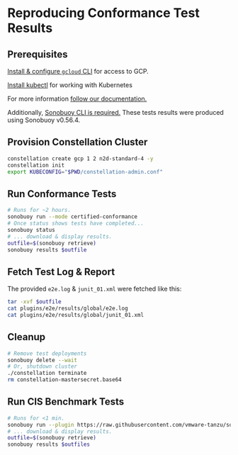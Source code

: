 # Reproducing Conformance Test Results

## Prerequisites

[Install & configure `gcloud` CLI](https://cloud.google.com/sdk/gcloud) for access to GCP.

[Install kubectl](https://kubernetes.io/docs/tasks/tools/install-kubectl-linux/) for working with Kubernetes

For more information [follow our documentation.](https://docs.edgeless.systems/constellation/getting-started/install)

Additionally, [Sonobuoy CLI is required.](https://github.com/vmware-tanzu/sonobuoy/releases)
These tests results were produced using Sonobuoy v0.56.4.

## Provision Constellation Cluster

```sh
constellation create gcp 1 2 n2d-standard-4 -y
constellation init
export KUBECONFIG="$PWD/constellation-admin.conf"
```

## Run Conformance Tests

```sh
# Runs for ~2 hours.
sonobuoy run --mode certified-conformance
# Once status shows tests have completed...
sonobuoy status
# ... download & display results.
outfile=$(sonobuoy retrieve)
sonobuoy results $outfile
```

## Fetch Test Log & Report

The provided `e2e.log` & `junit_01.xml` were fetched like this:

```sh
tar -xvf $outfile
cat plugins/e2e/results/global/e2e.log
cat plugins/e2e/results/global/junit_01.xml
```

## Cleanup

```sh
# Remove test deployments
sonobuoy delete --wait
# Or, shutdown cluster
./constellation terminate
rm constellation-mastersecret.base64
```

## Run CIS Benchmark Tests

```sh
# Runs for <1 min.
sonobuoy run --plugin https://raw.githubusercontent.com/vmware-tanzu/sonobuoy-plugins/master/cis-benchmarks/kube-bench-plugin.yaml --plugin https://raw.githubusercontent.com/vmware-tanzu/sonobuoy-plugins/master/cis-benchmarks/kube-bench-master-plugin.yaml --wait
# ... download & display results.
outfile=$(sonobuoy retrieve)
sonobuoy results $outfiles
```
